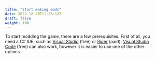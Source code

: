 ```yaml
---
title: "Start making mods"
date: 2022-12-20T11:28:12Z
draft: false
weight: 100
---
```


To start modding the game, there are a few prerequisites.
First of all, you need a C# IDE, such as [Visual Studio](https://visualstudio.microsoft.com) (free) or [Rider](https://www.jetbrains.com/rider) (paid). [Visual Studio Code](https://code.visualstudio.com) (free) can also work, however it is easier to use one of the other options
